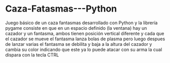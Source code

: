 # Caza-Fatasmas---Python

Juego básico de un caza fantasmas desarrollado con Python y la librería pygame
consiste en que en un espacio definido (la ventana) hay un cazador y un fantasma, ambos tienen posición vertical diferente y cada que el cazador se mueve el fantasma lanza bolas de plasma pero luego despues de lanzar varias el fantasma se debilita y baja a la altura del cazador y cambia su color indicando que este ya lo puede atacar con su arma la cual dispara con la tecla CTRL
